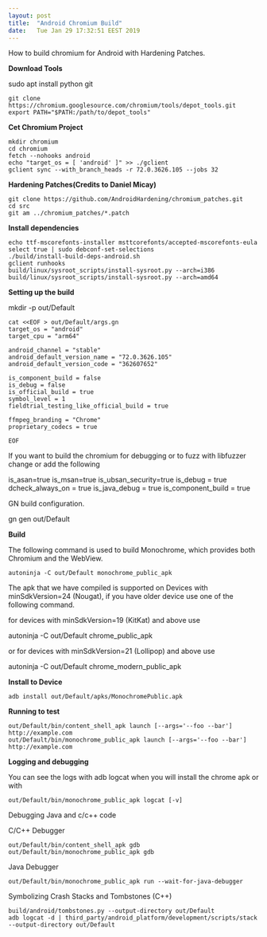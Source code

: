 ```yaml
---
layout: post
title:  "Android Chromium Build"
date:	Tue Jan 29 17:32:51 EEST 2019
---
```


How to build chromium for Android with Hardening Patches.

**Download Tools**

  sudo apt install python git
  
	git clone https://chromium.googlesource.com/chromium/tools/depot_tools.git
	export PATH="$PATH:/path/to/depot_tools"

**Cet Chromium Project**

	mkdir chromium
	cd chromium
	fetch --nohooks android
	echo "target_os = [ 'android' ]" >> ./gclient
	gclient sync --with_branch_heads -r 72.0.3626.105 --jobs 32

**Hardening Patches(Credits to Daniel Micay)**

	git clone https://github.com/AndroidHardening/chromium_patches.git
	cd src
	git am ../chromium_patches/*.patch

**Install dependencies**

	echo ttf-mscorefonts-installer msttcorefonts/accepted-mscorefonts-eula select true | sudo debconf-set-selections
	./build/install-build-deps-android.sh
	gclient runhooks
	build/linux/sysroot_scripts/install-sysroot.py --arch=i386
	build/linux/sysroot_scripts/install-sysroot.py --arch=amd64

**Setting up the build**

   mkdir -p out/Default

  ```
  cat <<EOF > out/Default/args.gn
  target_os = "android"
  target_cpu = "arm64"

  android_channel = "stable"
  android_default_version_name = "72.0.3626.105"
  android_default_version_code = "362607652"

  is_component_build = false
  is_debug = false
  is_official_build = true
  symbol_level = 1
  fieldtrial_testing_like_official_build = true

  ffmpeg_branding = "Chrome"
  proprietary_codecs = true

  EOF
  ```
  
If you want to build the chromium for debugging or to fuzz with libfuzzer change or add the following

  is_asan=true
  is_msan=true
  is_ubsan_security=true
  is_debug = true
  dcheck_always_on = true
  is_java_debug = true
  is_component_build = true
  

GN build configuration.

  gn gen out/Default


**Build**

The following command is used to build Monochrome, which provides both Chromium and the WebView.

	autoninja -C out/Default monochrome_public_apk

The apk that we have compiled is supported on Devices with minSdkVersion=24 (Nougat), if you have older device use one of the following command.

for devices with minSdkVersion=19 (KitKat) and above use

  autoninja -C out/Default chrome_public_apk

or for devices with minSdkVersion=21 (Lollipop) and above use

  autoninja -C out/Default chrome_modern_public_apk

**Install to Device**

	adb install out/Default/apks/MonochromePublic.apk

**Running to test**

	out/Default/bin/content_shell_apk launch [--args='--foo --bar'] http://example.com
	out/Default/bin/monochrome_public_apk launch [--args='--foo --bar'] http://example.com
	
**Logging and debugging**

You can see the logs with adb logcat when you will install the chrome apk or with

	out/Default/bin/monochrome_public_apk logcat [-v]

Debugging Java and c/c++ code

C/C++ Debugger

	out/Default/bin/content_shell_apk gdb
	out/Default/bin/monochrome_public_apk gdb

Java Debugger

	out/Default/bin/monochrome_public_apk run --wait-for-java-debugger
	
Symbolizing Crash Stacks and Tombstones (C++)

	build/android/tombstones.py --output-directory out/Default
	adb logcat -d | third_party/android_platform/development/scripts/stack --output-directory out/Default
	
